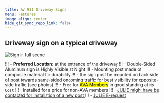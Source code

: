 ```yaml
---
title: AV 911 Driveway Signs
menu: Features
image_align: center
hide_git_sync_repo_link: false
---
```


## Driveway sign on a typical driveway

![Sign in full scene](https://files.arborvista.org/projects/av-911-signs/sign_in_scene_Large.jpg)

!!! - __Preferred Location:__ at the entrance of the driveway
!!! - Double-Sided Aluminum sign is Highly Visible at Night
!!! - Mounting post made of composite material for durability
!!! - the sign post be mounted on back side of post towards same-sided oncoming traffic for best visibility for opposite-side traffic (see photos)
!!! - Free for <mark>AVA Members</mark> in good standing at `No Cost`
!!! - Installed for a price for non-AVA members
!!! - [JULIE might have be contacted for installation of a new post ](https://www.illinois1call.com/)
!!! - [JULIE E-request](https://www.illinois1call.com/e-request-helpful-tips/)

